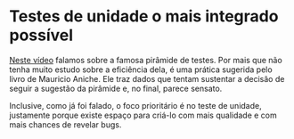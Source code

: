 # Testes de unidade o mais integrado possível

[Neste vídeo](https://youtu.be/pbHWP0ZaUs8) falamos sobre a famosa pirâmide de testes. Por mais que não tenha muito estudo sobre a eficiência dela, é uma prática sugerida pelo livro de Mauricio Aniche. Ele traz dados que tentam sustentar a decisão de seguir a sugestão da pirâmide e, no final, parece sensato.

Inclusive, como já foi falado, o foco prioritário é no teste de unidade, justamente porque existe espaço para criá-lo com mais qualidade e com mais chances de revelar bugs.
